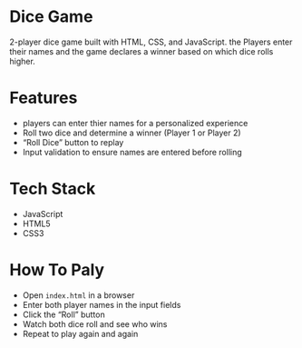 # Dice Game
2-player dice game built with HTML, CSS, and JavaScript. the Players enter their names and the game declares a winner based on which dice rolls higher.

# Features
- players can enter thier names for a personalized experience
- Roll two dice and determine a winner (Player 1 or Player 2)
- “Roll Dice” button to replay
- Input validation to ensure names are entered before rolling

# Tech Stack
- JavaScript
- HTML5
- CSS3

# How To Paly
- Open `index.html` in a browser
- Enter both player names in the input fields
- Click the “Roll” button
- Watch both dice roll and see who wins
- Repeat to play again and again
